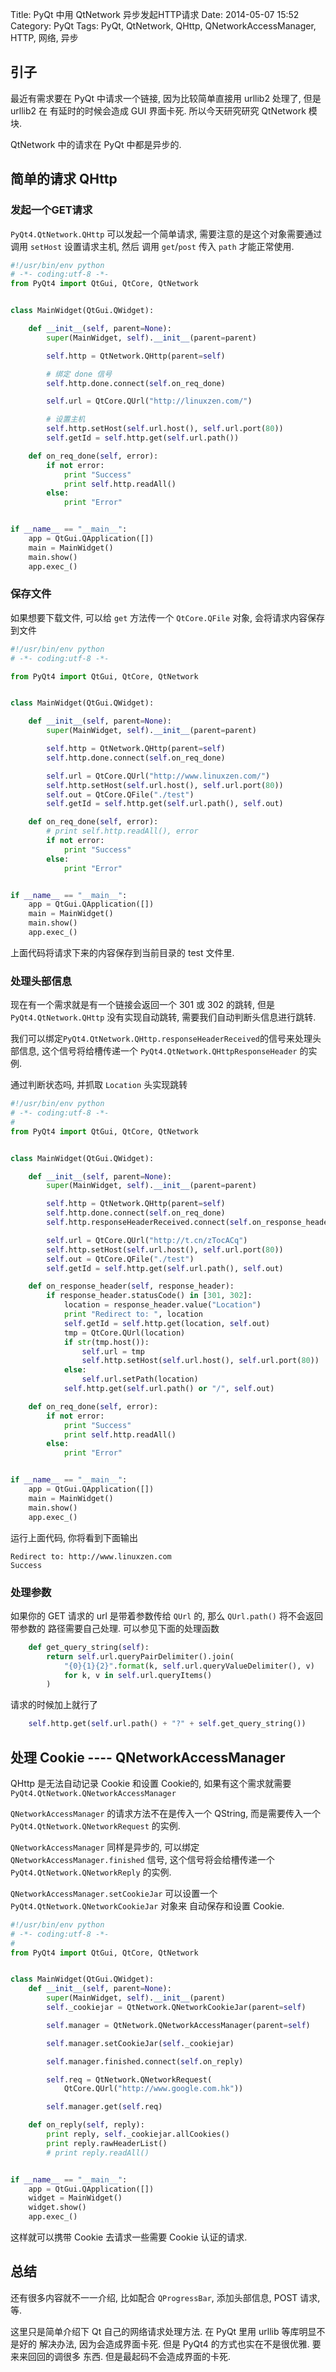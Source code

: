 Title: PyQt 中用 QtNetwork 异步发起HTTP请求
Date: 2014-05-07 15:52
Category: PyQt
Tags: PyQt, QtNetwork, QHttp, QNetworkAccessManager, HTTP, 网络, 异步

## 引子
最近有需求要在 PyQt 中请求一个链接, 因为比较简单直接用 urllib2 处理了, 但是 urllib2 在
有延时的时候会造成 GUI 界面卡死. 所以今天研究研究 QtNetwork 模块.

QtNetwork 中的请求在 PyQt 中都是异步的.

## 简单的请求 QHttp
### 发起一个GET请求
`PyQt4.QtNetwork.QHttp` 可以发起一个简单请求, 需要注意的是这个对象需要通过调用
`setHost` 设置请求主机, 然后 调用 `get`/`post` 传入 `path` 才能正常使用.

```python
#!/usr/bin/env python
# -*- coding:utf-8 -*-
from PyQt4 import QtGui, QtCore, QtNetwork


class MainWidget(QtGui.QWidget):

    def __init__(self, parent=None):
        super(MainWidget, self).__init__(parent=parent)

        self.http = QtNetwork.QHttp(parent=self)

        # 绑定 done 信号
        self.http.done.connect(self.on_req_done)

        self.url = QtCore.QUrl("http://linuxzen.com/")

        # 设置主机
        self.http.setHost(self.url.host(), self.url.port(80))
        self.getId = self.http.get(self.url.path())

    def on_req_done(self, error):
        if not error:
            print "Success"
            print self.http.readAll()
        else:
            print "Error"


if __name__ == "__main__":
    app = QtGui.QApplication([])
    main = MainWidget()
    main.show()
    app.exec_()
```

### 保存文件
如果想要下载文件, 可以给 `get` 方法传一个 `QtCore.QFile` 对象, 会将请求内容保存
到文件
```python
#!/usr/bin/env python
# -*- coding:utf-8 -*-

from PyQt4 import QtGui, QtCore, QtNetwork


class MainWidget(QtGui.QWidget):

    def __init__(self, parent=None):
        super(MainWidget, self).__init__(parent=parent)

        self.http = QtNetwork.QHttp(parent=self)
        self.http.done.connect(self.on_req_done)

        self.url = QtCore.QUrl("http://www.linuxzen.com/")
        self.http.setHost(self.url.host(), self.url.port(80))
        self.out = QtCore.QFile("./test")
        self.getId = self.http.get(self.url.path(), self.out)

    def on_req_done(self, error):
        # print self.http.readAll(), error
        if not error:
            print "Success"
        else:
            print "Error"


if __name__ == "__main__":
    app = QtGui.QApplication([])
    main = MainWidget()
    main.show()
    app.exec_()
```
上面代码将请求下来的内容保存到当前目录的 test 文件里.

### 处理头部信息
现在有一个需求就是有一个链接会返回一个 301 或 302 的跳转, 但是 `PyQt4.QtNetwork.QHttp` 没有实现自动跳转, 需要我们自动判断头信息进行跳转.

我们可以绑定`PyQt4.QtNetwork.QHttp.responseHeaderReceived`的信号来处理头部信息,
这个信号将给槽传递一个 `PyQt4.QtNetwork.QHttpResponseHeader` 的实例.

通过判断状态吗, 并抓取 `Location` 头实现跳转
```python
#!/usr/bin/env python
# -*- coding:utf-8 -*-
#
from PyQt4 import QtGui, QtCore, QtNetwork


class MainWidget(QtGui.QWidget):

    def __init__(self, parent=None):
        super(MainWidget, self).__init__(parent=parent)

        self.http = QtNetwork.QHttp(parent=self)
        self.http.done.connect(self.on_req_done)
        self.http.responseHeaderReceived.connect(self.on_response_header)

        self.url = QtCore.QUrl("http://t.cn/zTocACq")
        self.http.setHost(self.url.host(), self.url.port(80))
        self.out = QtCore.QFile("./test")
        self.getId = self.http.get(self.url.path(), self.out)

    def on_response_header(self, response_header):
        if response_header.statusCode() in [301, 302]:
            location = response_header.value("Location")
            print "Redirect to: ", location
            self.getId = self.http.get(location, self.out)
            tmp = QtCore.QUrl(location)
            if str(tmp.host()):
                self.url = tmp
                self.http.setHost(self.url.host(), self.url.port(80))
            else:
                self.url.setPath(location)
            self.http.get(self.url.path() or "/", self.out)

    def on_req_done(self, error):
        if not error:
            print "Success"
            print self.http.readAll()
        else:
            print "Error"


if __name__ == "__main__":
    app = QtGui.QApplication([])
    main = MainWidget()
    main.show()
    app.exec_()
```
运行上面代码, 你将看到下面输出
```
Redirect to: http://www.linuxzen.com
Success
```

### 处理参数
如果你的 GET 请求的 url 是带着参数传给 `QUrl` 的, 那么 `QUrl.path()` 将不会返回带参数的
路径需要自己处理. 可以参见下面的处理函数

```python
    def get_query_string(self):
        return self.url.queryPairDelimiter().join(
            "{0}{1}{2}".format(k, self.url.queryValueDelimiter(), v)
            for k, v in self.url.queryItems()
        )
```

请求的时候加上就行了
```python
    self.http.get(self.url.path() + "?" + self.get_query_string())
```

## 处理 Cookie ---- QNetworkAccessManager

QHttp 是无法自动记录 Cookie 和设置 Cookie的, 如果有这个需求就需要 `PyQt4.QtNetwork.QNetworkAccessManager`

`QNetworkAccessManager` 的请求方法不在是传入一个 QString, 而是需要传入一个 
`PyQt4.QtNetwork.QNetworkRequest` 的实例.

`QNetworkAccessManager` 同样是异步的, 可以绑定 `QNetworkAccessManager.finished` 信号, 
这个信号将会给槽传递一个 `PyQt4.QtNetwork.QNetworkReply` 的实例.

`QNetworkAccessManager.setCookieJar` 可以设置一个 `PyQt4.QtNetwork.QNetworkCookieJar` 对象来
自动保存和设置 Cookie.

```python
#!/usr/bin/env python
# -*- coding:utf-8 -*-
#
from PyQt4 import QtGui, QtCore, QtNetwork


class MainWidget(QtGui.QWidget):
    def __init__(self, parent=None):
        super(MainWidget, self).__init__(parent)
        self._cookiejar = QtNetwork.QNetworkCookieJar(parent=self)

        self.manager = QtNetwork.QNetworkAccessManager(parent=self)

        self.manager.setCookieJar(self._cookiejar)

        self.manager.finished.connect(self.on_reply)

        self.req = QtNetwork.QNetworkRequest(
            QtCore.QUrl("http://www.google.com.hk"))

        self.manager.get(self.req)

    def on_reply(self, reply):
        print reply, self._cookiejar.allCookies()
        print reply.rawHeaderList()
        # print reply.readAll()


if __name__ == "__main__":
    app = QtGui.QApplication([])
    widget = MainWidget()
    widget.show()
    app.exec_()
```

这样就可以携带 Cookie 去请求一些需要 Cookie 认证的请求.


## 总结
还有很多内容就不一一介绍, 比如配合 `QProgressBar`, 添加头部信息, POST 请求, 等.

这里只是简单介绍下 Qt 自己的网络请求处理方法. 在 PyQt 里用 urllib 等库明显不是好的
解决办法, 因为会造成界面卡死. 但是 PyQt4 的方式也实在不是很优雅. 要来来回回的调很多
东西. 但是最起码不会造成界面的卡死.
